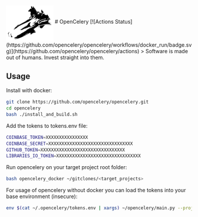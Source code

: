 <img align="middle" src="./docs/celery_logo.svg" width="128"> 
# OpenCelery [![Actions Status](https://github.com/opencelery/opencelery/workflows/docker_run/badge.svg)](https://github.com/opencelery/opencelery/actions)
> Software is made out of humans. Invest straight into them.

## Usage

Install with docker:

```bash
git clone https://github.com/opencelery/opencelery.git
cd opencelery
bash ./install_and_build.sh
```

Add the tokens to tokens.env file:

```bash
COINBASE_TOKEN=XXXXXXXXXXXXXXXX
COINBASE_SECRET=XXXXXXXXXXXXXXXXXXXXXXXXXXXXXXXX
GITHUB_TOKEN=XXXXXXXXXXXXXXXXXXXXXXXXXXXXXXXX
LIBRARIES_IO_TOKEN=XXXXXXXXXXXXXXXXXXXXXXXXXXXXXXXX
```

Run opencelery on your target project root folder:

```bash
bash opencelery_docker ~/gitclones/<target_projects>
```

For usage of opencelery without docker you can load the tokens into your base environment (insecure):

```bash
env $(cat ~/.opencelery/tokens.env | xargs) ~/opencelery/main.py --project=$PROJECT_DIR_TO_SCAN
```
